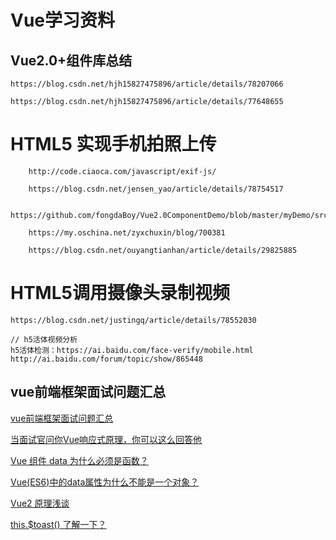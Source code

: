 # Vue学习资料

## Vue2.0+组件库总结

``` 
https://blog.csdn.net/hjh15827475896/article/details/78207066

https://blog.csdn.net/hjh15827475896/article/details/77648655
```

# HTML5 实现手机拍照上传

``` 
    http://code.ciaoca.com/javascript/exif-js/
    
    https://blog.csdn.net/jensen_yao/article/details/78754517
    
    https://github.com/fongdaBoy/Vue2.0ComponentDemo/blob/master/myDemo/src/components/upload.vue
    
    https://my.oschina.net/zyxchuxin/blog/700381
    
    https://blog.csdn.net/ouyangtianhan/article/details/29825885

```

# HTML5调用摄像头录制视频
``` 
https://blog.csdn.net/justingq/article/details/78552030

// h5活体视频分析
h5活体检测：https://ai.baidu.com/face-verify/mobile.html
http://ai.baidu.com/forum/topic/show/865448

```

## vue前端框架面试问题汇总

[vue前端框架面试问题汇总](http://www.bslxx.com/p/3187.html)

[当面试官问你Vue响应式原理，你可以这么回答他](https://juejin.im/post/5adf0085518825673123da9a)

[Vue 组件 data 为什么必须是函数？](https://juejin.im/entry/59225ff8a22b9d005885cb15)

[Vue(ES6)中的data属性为什么不能是一个对象？](https://juejin.im/post/5b4c0a715188251acc22fdd7)

[Vue2 原理浅谈](https://juejin.im/post/59f2845e6fb9a0451a759e85)

[this.$toast() 了解一下？](https://juejin.im/post/5ca20e426fb9a05e42555d1d)
